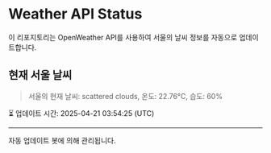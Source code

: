 
# Weather API Status

이 리포지토리는 OpenWeather API를 사용하여 서울의 날씨 정보를 자동으로 업데이트합니다.

## 현재 서울 날씨
> 서울의 현재 날씨: scattered clouds, 온도: 22.76°C, 습도: 60%

⏳ 업데이트 시간: 2025-04-21 03:54:25 (UTC)

---
자동 업데이트 봇에 의해 관리됩니다.
